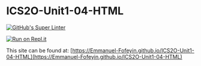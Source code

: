 # ICS2O-Unit1-04-HTML

[![GitHub's Super Linter](https://github.com/Emmanuel-Fofeyin/ICS2O-Unit1-04-HTML/workflows/GitHub's%20Super%20Linter/badge.svg)](https://github.com/Emmanuel-Fofeyin/ICS2O-Unit1-04-HTML/actions)




[![Run on Repl.it](https://repl.it/badge/github/Emmanuel-Fofeyin/ICS2O-Unit1-04-HTML)](https://repl.it/github/Emmanuel-Fofeyin/ICS2O-Unit1-04-HTML)

This site can be found at: [https://Emmanuel-Fofeyin.github.io/ICS2O-Unit1-04-HTML](https://Emmanuel-Fofeyin.github.io/ICS2O-Unit1-04-HTML)


